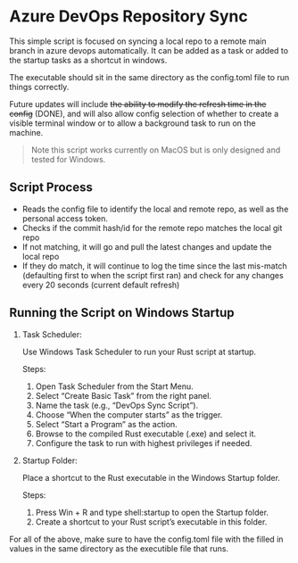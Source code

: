# Azure DevOps Repository Sync

This simple script is focused on syncing a local repo to a remote main branch in azure devops automatically. It can be added as a task or added to the startup tasks as a shortcut in windows.

The executable should sit in the same directory as the config.toml file to run things correctly.

Future updates will include ~~the ability to modify the refresh time in the config~~ (DONE), and will also allow config selection of whether to create a visible terminal window or to allow a background task to run on the machine.

> Note this script works currently on MacOS but is only designed and tested for Windows.

## Script Process

- Reads the config file to identify the local and remote repo, as well as the personal access token.
- Checks if the commit hash/id for the remote repo matches the local git repo
- If not matching, it will go and pull the latest changes and update the local repo
- If they do match, it will continue to log the time since the last mis-match (defaulting first to when the script first ran) and check for any changes every 20 seconds (current default refresh)

## Running the Script on Windows Startup

1. Task Scheduler:

   Use Windows Task Scheduler to run your Rust script at startup.

   Steps:

   1. Open Task Scheduler from the Start Menu.
   2. Select “Create Basic Task” from the right panel.
   3. Name the task (e.g., “DevOps Sync Script”).
   4. Choose “When the computer starts” as the trigger.
   5. Select “Start a Program” as the action.
   6. Browse to the compiled Rust executable (.exe) and select it.
   7. Configure the task to run with highest privileges if needed.

2. Startup Folder:

   Place a shortcut to the Rust executable in the Windows Startup folder.

   Steps:

   1. Press Win + R and type shell:startup to open the Startup folder.
   2. Create a shortcut to your Rust script’s executable in this folder.

For all of the above, make sure to have the config.toml file with the filled in values in the same directory as the executible file that runs.
